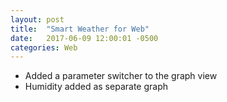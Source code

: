 ```yaml
---
layout: post
title:  "Smart Weather for Web"
date:   2017-06-09 12:00:01 -0500
categories: Web
---
```


- Added a parameter switcher to the graph view
- Humidity added as separate graph
